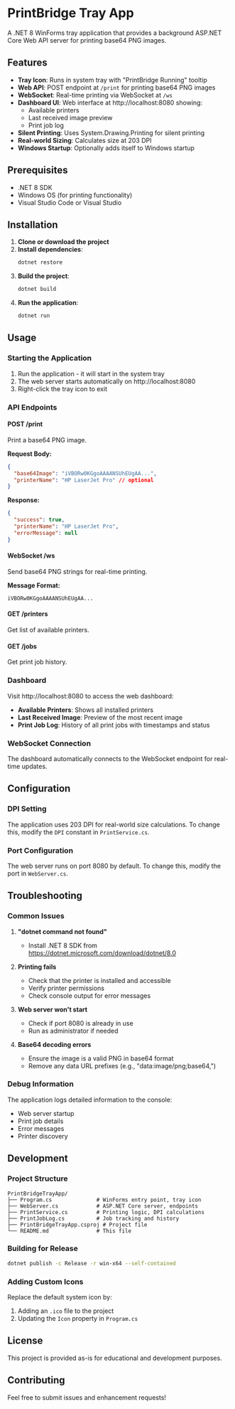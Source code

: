 # PrintBridge Tray App

A .NET 8 WinForms tray application that provides a background ASP.NET Core Web API server for printing base64 PNG images.

## Features

- **Tray Icon**: Runs in system tray with "PrintBridge Running" tooltip
- **Web API**: POST endpoint at `/print` for printing base64 PNG images
- **WebSocket**: Real-time printing via WebSocket at `/ws`
- **Dashboard UI**: Web interface at http://localhost:8080 showing:
  - Available printers
  - Last received image preview
  - Print job log
- **Silent Printing**: Uses System.Drawing.Printing for silent printing
- **Real-world Sizing**: Calculates size at 203 DPI
- **Windows Startup**: Optionally adds itself to Windows startup

## Prerequisites

- .NET 8 SDK
- Windows OS (for printing functionality)
- Visual Studio Code or Visual Studio

## Installation

1. **Clone or download the project**
2. **Install dependencies**:
   ```bash
   dotnet restore
   ```
3. **Build the project**:
   ```bash
   dotnet build
   ```
4. **Run the application**:
   ```bash
   dotnet run
   ```

## Usage

### Starting the Application

1. Run the application - it will start in the system tray
2. The web server starts automatically on http://localhost:8080
3. Right-click the tray icon to exit

### API Endpoints

#### POST /print
Print a base64 PNG image.

**Request Body:**
```json
{
  "base64Image": "iVBORw0KGgoAAAANSUhEUgAA...",
  "printerName": "HP LaserJet Pro" // optional
}
```

**Response:**
```json
{
  "success": true,
  "printerName": "HP LaserJet Pro",
  "errorMessage": null
}
```

#### WebSocket /ws
Send base64 PNG strings for real-time printing.

**Message Format:**
```
iVBORw0KGgoAAAANSUhEUgAA...
```

#### GET /printers
Get list of available printers.

#### GET /jobs
Get print job history.

### Dashboard

Visit http://localhost:8080 to access the web dashboard:

- **Available Printers**: Shows all installed printers
- **Last Received Image**: Preview of the most recent image
- **Print Job Log**: History of all print jobs with timestamps and status

### WebSocket Connection

The dashboard automatically connects to the WebSocket endpoint for real-time updates.

## Configuration

### DPI Setting
The application uses 203 DPI for real-world size calculations. To change this, modify the `DPI` constant in `PrintService.cs`.

### Port Configuration
The web server runs on port 8080 by default. To change this, modify the port in `WebServer.cs`.

## Troubleshooting

### Common Issues

1. **"dotnet command not found"**
   - Install .NET 8 SDK from https://dotnet.microsoft.com/download/dotnet/8.0

2. **Printing fails**
   - Check that the printer is installed and accessible
   - Verify printer permissions
   - Check console output for error messages

3. **Web server won't start**
   - Check if port 8080 is already in use
   - Run as administrator if needed

4. **Base64 decoding errors**
   - Ensure the image is a valid PNG in base64 format
   - Remove any data URL prefixes (e.g., "data:image/png;base64,")

### Debug Information

The application logs detailed information to the console:
- Web server startup
- Print job details
- Error messages
- Printer discovery

## Development

### Project Structure

```
PrintBridgeTrayApp/
├── Program.cs              # WinForms entry point, tray icon
├── WebServer.cs            # ASP.NET Core server, endpoints
├── PrintService.cs         # Printing logic, DPI calculations
├── PrintJobLog.cs          # Job tracking and history
├── PrintBridgeTrayApp.csproj # Project file
└── README.md               # This file
```

### Building for Release

```bash
dotnet publish -c Release -r win-x64 --self-contained
```

### Adding Custom Icons

Replace the default system icon by:
1. Adding an `.ico` file to the project
2. Updating the `Icon` property in `Program.cs`

## License

This project is provided as-is for educational and development purposes.

## Contributing

Feel free to submit issues and enhancement requests! 